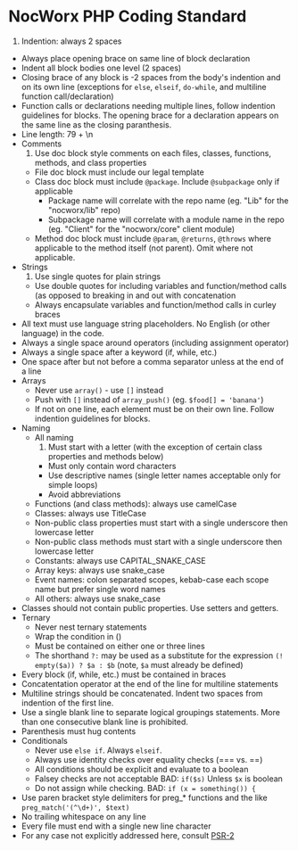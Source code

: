 # NocWorx PHP Coding Standard

1. Indention: always 2 spaces
- Always place opening brace on same line of block declaration
- Indent all block bodies one level (2 spaces)
- Closing brace of any block is -2 spaces from the body's indention and on its own line (exceptions for `else`, `elseif`, `do-while`, and multiline function call/declaration)
- Function calls or declarations needing multiple lines, follow indention guidelines for blocks. The opening brace for a declaration appears on the same line as the closing paranthesis.
- Line length: 79 + \n
- Comments
  1. Use doc block style comments on each files, classes, functions, methods, and class properties
  - File doc block must include our legal template
  - Class doc block must include `@package`. Include `@subpackage` only if applicable
    - Package name will correlate with the repo name (eg. "Lib" for the "nocworx/lib" repo)
    - Subpackage name will correlate with a module name in the repo (eg. "Client" for the "nocworx/core" client module)
  - Method doc block must include `@param`, `@returns`, `@throws` where applicable to the method itself (not parent). Omit where not applicable.
- Strings
  1. Use single quotes for plain strings
  - Use double quotes for including variables and function/method calls (as opposed to breaking in and out with concatenation
  - Always encapsulate variables and function/method calls in curley braces
- All text must use language string placeholders. No English (or other language) in the code.
- Always a single space around operators (including assignment operator)
- Always a single space after a keyword (if, while, etc.)
- One space after but not before a comma separator unless at the end of a line
- Arrays
  - Never use `array()` - use `[]` instead
  - Push with `[]` instead of `array_push()` (eg. `$food[] = 'banana'`)
  - If not on one line, each element must be on their own line. Follow indention guidelines for blocks.
- Naming
  - All naming
    1. Must start with a letter (with the exception of certain class properties and methods below)
    - Must only contain word characters
    - Use descriptive names (single letter names acceptable only for simple loops)
    - Avoid abbreviations
  - Functions (and class methods): always use camelCase
  - Classes: always use TitleCase
  - Non-public class properties must start with a single underscore then lowercase letter
  - Non-public class methods must start with a single underscore then lowercase letter
  - Constants: always use CAPITAL_SNAKE_CASE
  - Array keys: always use snake_case
  - Event names: colon separated scopes, kebab-case each scope name but prefer single word names
  - All others: always use snake_case
- Classes should not contain public properties. Use setters and getters.
- Ternary
  - Never nest ternary statements
  - Wrap the condition in ()
  - Must be contained on either one or three lines
  - The shorthand `?:` may be used as a substitute for the expression `(! empty($a)) ? $a : $b` (note, `$a` must already be defined)
- Every block (if, while, etc.) must be contained in braces
- Concatentation operator at the end of the line for multiline statements
- Multiline strings should be concatenated. Indent two spaces from indention of the first line.
- Use a single blank line to separate logical groupings statements. More than one consecutive blank line is prohibited.
- Parenthesis must hug contents
- Conditionals
  - Never use `else if`. Always `elseif`.
  - Always use identity checks over equality checks (=== vs. ==)
  - All conditions should be explicit and evaluate to a boolean
  - Falsey checks are not acceptable BAD: `if($s)` Unless `$x` is boolean
  - Do not assign while checking. BAD: `if (x = something()) {`
- Use paren bracket style delimiters for preg_* functions and the like `preg_match('(^\d+)', $text)`
- No trailing whitespace on any line
- Every file must end with a single new line character
- For any case not explicitly addressed here, consult [PSR-2](https://github.com/php-fig/fig-standards/blob/master/accepted/PSR-2-coding-style-guide.md)
